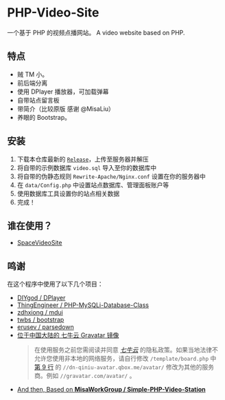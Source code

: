# PHP-Video-Site

一个基于 PHP 的视频点播网站。 A video website based on PHP.

## 特点

-   贼 TM 小。
-   前后端分离
-   使用 DPlayer 播放器，可加载弹幕
-   自带站点留言板
-   带简介（比较原版 感谢 @MisaLiu）
-   养眼的 Bootstrap。

## 安装

1. 下载本仓库最新的 [`Release`](https://github.com/KurisuCat/PHP-Video-Site/releases)，上传至服务器并解压
2. 将自带的示例数据库 `video.sql` 导入至你的数据库中
3. 将自带的伪静态规则 `Rewrite-Apache/Nginx.conf` 设置在你的服务器中
4. 在 `data/Config.php` 中设置站点数据库、管理面板账户等
5. 使用数据库工具设置你的站点相关数据
6. 完成！

## 谁在使用？

-   [SpaceVideoSite](https://spacevideosite.kurisu.run)

## 鸣谢

在这个程序中使用了以下几个项目：

-   [DIYgod / DPlayer](https://github.com/DIYgod/DPlayer)
-   [ThingEngineer / PHP-MySQLi-Database-Class](https://github.com/ThingEngineer/PHP-MySQLi-Database-Class)
-   [zdhxiong / mdui](https://github.com/zdhxiong/mdui)
-   [twbs / bootstrap](https://github.com/twbs/bootstrap)
-   [erusev / parsedown](https://github.com/erusev/parsedown)
-   [位于中国大陆的 七牛云 Gravatar 镜像](https://dn-qiniu-avatar.qbox.me/avatar/)
    > 在使用服务之前您需阅读并同意 _[七牛云](https://www.qiniu.com/)_ 的隐私政策。如果当地法律不允许您使用非本地的网络服务，请自行修改 `/template/board.php` 中 [第 9 行](https://github.com/MisaWorkGroup/Simple-PHP-Video-Station/blob/main/template/board.php#L9) 的 `//dn-qiniu-avatar.qbox.me/avatar/` 修改为其他的服务商。例如 `//gravatar.com/avatar/` 。
-   [And then, Based on **MisaWorkGroup / Simple-PHP-Video-Station**](https://github.com/MisaWorkGroup/Simple-PHP-Video-Station/)

